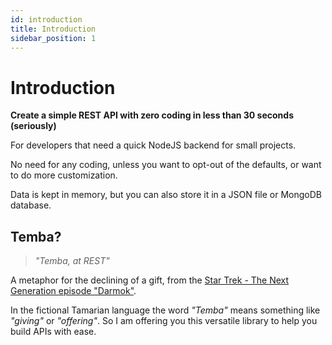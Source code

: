 ```yaml
---
id: introduction
title: Introduction
sidebar_position: 1
---
```


# Introduction

**Create a simple REST API with zero coding in less than 30 seconds (seriously)**

For developers that need a quick NodeJS backend for small projects.

No need for any coding, unless you want to opt-out of the defaults, or want to do more customization.

Data is kept in memory, but you can also store it in a JSON file or MongoDB database.

## Temba?

> _"Temba, at REST"_

A metaphor for the declining of a gift, from the [Star Trek - The Next Generation episode "Darmok"](https://memory-alpha.fandom.com/wiki/Temba).

In the fictional Tamarian language the word _"Temba"_ means something like _"giving"_ or _"offering"_. So I am offering you this versatile library to help you build APIs with ease.
